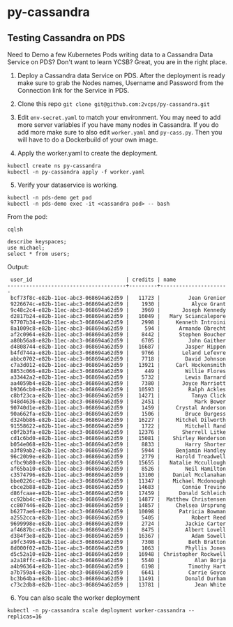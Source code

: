 # py-cassandra

## Testing Cassandra on PDS

Need to Demo a few Kubernetes Pods writing data to a Cassandra Data Service on PDS? Don't want to learn YCSB?
Great, you are in the right place.

1. Deploy a Cassandra data Service on PDS. After the deployment is ready make sure to grab the Nodes names, Username and Password from the Connection link for the Service in PDS.

2. Clone this repo `git clone git@github.com:2vcps/py-cassandra.git` 

3. Edit `env-secret.yaml` to match your environment. You may need to add more server variables if you have many nodes in Cassandra. If you do add more make sure to also edit `worker.yaml` and `py-cass.py`. Then you will have to do a Dockerbuild of your own image.

4. Apply the worker.yaml to create the deployment.
```
kubectl create ns py-cassandra
kubectl -n py-cassandra apply -f worker.yaml
```

5. Verify your dataservice is working.
```
kubectl -n pds-demo get pod
kubectl -n pds-demo exec -it <cassandra pod> -- bash
```
From the pod:
```
cqlsh

describe keyspaces;
use michael;
select * from users;
```

Output:
```
 user_id                              | credits | name
--------------------------------------+---------+----------------------
 bcf73f8c-e82b-11ec-abc3-068694a62d59 |   11723 |         Jean Grenier
 9226674c-e82b-11ec-abc3-068694a62d59 |    1930 |          Alyce Grant
 9c48c2c4-e82b-11ec-abc3-068694a62d59 |    3969 |       Joseph Kennedy
 d2817b24-e82b-11ec-abc3-068694a62d59 |   16049 |   Mary Sciancalepore
 97707b34-e82b-11ec-abc3-068694a62d59 |    2998 |     Kenneth Introini
 8a1009c8-e82b-11ec-abc3-068694a62d59 |     594 |      Armando Obrecht
 af2c0964-e82b-11ec-abc3-068694a62d59 |    8442 |      Stephen Boucher
 a80b56a8-e82b-11ec-abc3-068694a62d59 |    6705 |         John Gaither
 d4808744-e82b-11ec-abc3-068694a62d59 |   16687 |        Jasper Hippen
 b4fd744a-e82b-11ec-abc3-068694a62d59 |    9766 |       Leland Lefevre
 abbc0702-e82b-11ec-abc3-068694a62d59 |    7718 |        David Johnson
 c7a3d012-e82b-11ec-abc3-068694a62d59 |   13921 |     Carl Hockensmith
 8853c066-e82b-11ec-abc3-068694a62d59 |     449 |        Willie Flores
 a33442a2-e82b-11ec-abc3-068694a62d59 |    5732 |        Lewis Barnard
 aa4059b4-e82b-11ec-abc3-068694a62d59 |    7380 |       Joyce Marriott
 b9366cb0-e82b-11ec-abc3-068694a62d59 |   10593 |         Ralph Ackles
 c8bf23ca-e82b-11ec-abc3-068694a62d59 |   14271 |          Tanya Click
 948d4636-e82b-11ec-abc3-068694a62d59 |    2451 |           Mark Bower
 90740d1e-e82b-11ec-abc3-068694a62d59 |    1459 |     Crystal Anderson
 90a662fa-e82b-11ec-abc3-068694a62d59 |    1506 |        Bruce Burgess
 d324bb86-e82b-11ec-abc3-068694a62d59 |   16227 |     Mitchel Dilworth
 91558622-e82b-11ec-abc3-068694a62d59 |    1722 |        Mitchell Rand
 c0f2b3fa-e82b-11ec-abc3-068694a62d59 |   12376 |       Sherrell Litke
 cd1c6bd0-e82b-11ec-abc3-068694a62d59 |   15081 |    Shirley Henderson
 b054e068-e82b-11ec-abc3-068694a62d59 |    8833 |        Harry Shorter
 a3f89ab2-e82b-11ec-abc3-068694a62d59 |    5944 |     Benjamin Handley
 96c20b9e-e82b-11ec-abc3-068694a62d59 |    2779 |     Harold Treadwell
 cfbc9b80-e82b-11ec-abc3-068694a62d59 |   15655 |   Natalie Mccullough
 af65ba10-e82b-11ec-abc3-068694a62d59 |    8526 |        Neil Hamilton
 c3574796-e82b-11ec-abc3-068694a62d59 |   13100 |    Daniel Mcclanahan
 bbe0226c-e82b-11ec-abc3-068694a62d59 |   11347 |    Michael Mcdonough
 cbce2b88-e82b-11ec-abc3-068694a62d59 |   14683 |       Connie Trevino
 d86fcaae-e82b-11ec-abc3-068694a62d59 |   17459 |      Donald Schleich
 cc92bb4c-e82b-11ec-abc3-068694a62d59 |   14877 |  Matthew Christensen
 cc807446-e82b-11ec-abc3-068694a62d59 |   14857 |     Chelsea Ursprung
 b6277ae6-e82b-11ec-abc3-068694a62d59 |   10098 |      Patricia Bowman
 a2552cca-e82b-11ec-abc3-068694a62d59 |    5405 |          Robert Reed
 9699998e-e82b-11ec-abc3-068694a62d59 |    2724 |        Jackie Carter
 af4687bc-e82b-11ec-abc3-068694a62d59 |    8475 |        Albert Lovell
 d384f3e8-e82b-11ec-abc3-068694a62d59 |   16367 |          Adam Sowell
 a9fc3496-e82b-11ec-abc3-068694a62d59 |    7308 |         Beth Bratton
 8d000f02-e82b-11ec-abc3-068694a62d59 |    1063 |        Phyllis Jones
 d5c52a10-e82b-11ec-abc3-068694a62d59 |   16948 | Christopher Rockwell
 a2a18ffc-e82b-11ec-abc3-068694a62d59 |    5540 |           Alan Borja
 a4b96364-e82b-11ec-abc3-068694a62d59 |    6198 |         Timothy Hart
 a7b759a4-e82b-11ec-abc3-068694a62d59 |    6641 |         Carrie Goyco
 bc3b64ba-e82b-11ec-abc3-068694a62d59 |   11491 |        Donald Durham
 c73c2db8-e82b-11ec-abc3-068694a62d59 |   13781 |           Jean White
```

6. You can also scale the worker deployment
```
kubectl -n py-cassandra scale deployment worker-cassandra --replicas=16
```